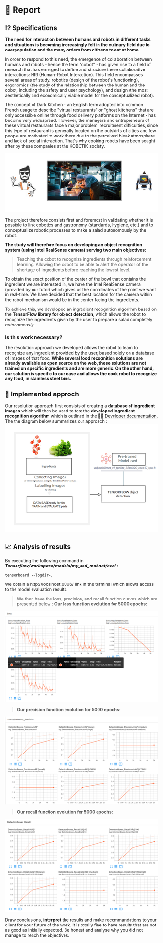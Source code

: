 

# 📖 Report

## ⁉️ Specifications

**The need for interaction between humans and robots in different tasks and situations is becoming increasingly felt in the culinary field due to overpopulation and the many orders from citizens to eat at home.**

In order to respond to this need, the emergence of collaboration between humans and robots - hence the term "cobot" - has given rise to a field of research that has emerged to define and structure these collaborative interactions: HRI (Human-Robot Interaction). This field encompasses several areas of study: robotics (design of the robot's functioning), ergonomics (the study of the relationship between the human and the cobot, including the safety and user psychology), and design (the most aesthetically and economically viable model for the conceptualized robot).

The concept of Dark Kitchen - an English term adopted into common French usage to describe "virtual restaurants" or "ghost kitchens" that are only accessible online through food delivery platforms on the Internet - has become very widespread. However, the managers and entrepreneurs of these virtual restaurants face a major problem: recruitment difficulties, since this type of restaurant is generally located on the outskirts of cities and few people are motivated to work there due to the perceived bleak atmosphere and lack of social interaction. That's why cooking robots have been sought after by these companies at the KOBOTIK society.

<img src="https://github.com/Yoan-GitHub/Kobotik-Cuisine/blob/567edc01d4642c515fbd245a4d2545d2613339ef/assets/img/dark_kitchen.png">

The project therefore consists first and foremost in validating whether it is possible to link cobotics and gastronomy (standards, hygiene, etc.) and to conceptualize robotic processes to make a salad autonomously by the robot. 

**The study will therefore focus on developing an object recognition system (using Intel RealSense camera) serving two main objectives:**
> Teaching the cobot to recognize ingredients through reinforcement learning.
> Allowing the cobot to be able to alert the operator of the shortage of ingredients before reaching the lowest level.

To obtain the exact position of the center of the bowl that contains the ingredient we are interested in, we have the Intel RealSense camera (provided by our tutor) which gives us the coordinates of the point we want in real-time. We have decided that the best location for the camera within the robot mechanism would be in the center facing the ingredients.

To achieve this, we developed an ingredient recognition algorithm based on the **TensorFlow library for object detection**, which allows the robot to recognize the ingredients given by the user to prepare a salad completely _autonomously_.

### Is this work necessary?
The resolution approach we developed allows the robot to learn to recognize any ingredient provided by the user, based solely on a database of images of that food. **While several food recognition solutions are already available as open source on the web, these solutions are not trained on specific ingredients and are more generic. On the other hand, our solution is specific to our case and allows the cook robot to recognize any food, in stainless steel bins.**

## 🔎 Implemented approch

Our resolution approach first consists of creating a **database of ingredient images** which will then be used to test the **developed ingredient recognition algorithm** which is outlined in the [👨‍💻 Developer documentation](docs/developer).
The the diagram below summarizes our approach : 
<img src="https://github.com/Yoan-GitHub/Kobotik-Cuisine/blob/704aa8aea76aef0997a5e6bc237556549bd24d02/assets/img/UML_KOBOTIK_cuisine.png">

## 📈 Analysis of results

By executing the following command in _**Tensorflow/workspace/models/my_ssd_mobnet/eval**_ :

    tensorboard --logdir=.

We obtain a http://localhost:6006/ link in the terminal which allows access to the model evaluation results.

> We then have the loss, precision, and recall function curves which are presented below :
> **Our loss function evolution for 5000 epochs:**
<img src="https://github.com/Yoan-GitHub/Kobotik-Cuisine/blob/12f2ad7fe01661eeaa5025e495b01d9d021f2a8b/assets/img/loss_5000epochs.png">

> **Our precision function evolution for 5000 epochs:**
<img src="https://github.com/Yoan-GitHub/Kobotik-Cuisine/blob/12f2ad7fe01661eeaa5025e495b01d9d021f2a8b/assets/img/precision.png">

> **Our recall function evolution for 5000 epochs:**
<img src ="https://github.com/Yoan-GitHub/Kobotik-Cuisine/blob/12f2ad7fe01661eeaa5025e495b01d9d021f2a8b/assets/img/recall.png">

Draw conclusions, **interpret** the results and make recommandations to your client for your future of the work.
It is totally fine to have results that are not as good as initially expected. Be honest and analyse why you did not manage to reach the objectives.
